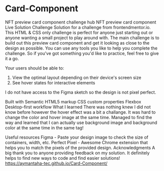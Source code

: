 # Card-Component
NFT preview card component challenge hub
NFT preview card component
Live  Solution  Challenge
Solution for a challenge from frontendmentor.io.
This HTML & CSS only challenge is perfect for anyone just starting out or anyone wanting a small project to play around with. The main challenge is to build out this preview card component and get it looking as close to the design as possible. You can use any tools you like to help you complete the challenge. So if you've got something you'd like to practice, feel free to give it a go.

Your users should be able to:
1. View the optimal layout depending on their device's screen size
2. See hover states for interactive elements



I do not have access to the Figma sketch so the design is not pixel perfect.

Built with
Semantic HTML5 markup
CSS custom properties
Flexbox
Desktop-first workflow
What I learned
There was nothing knew I did not know before however the hover effect was a bit a challange. It was hard to change the color and hover image at the same time. Managed to find the way and learned that I can actually use background image and background color at the same time in the same tag!

Useful resources
Figma - Paste your design image to check the size of containers, width, etc.
Perfect Pixel - Awesome Chrome extension that helps you to match the pixels of the provided design.
Acknowledgments
A big thank you to anyone providing feedback on my solution. It definitely helps to find new ways to code and find easier solutions!
https://aymantaha-tec.github.io/Card-Component/
